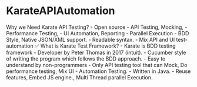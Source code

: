 # KarateAPIAutomation


Why we Need Karate API Testing? - Open source - API Testing, Mocking, - Performance Testing, - UI Automation, Reporting - Parallel Execution - BDD Style, Native JSON/XML support. - Readable syntax. - Mix API and UI test-automation 
✅ What is Karate Test Framework? - Karate is BDD testing framework - Developer by Peter Thomas in 2017 (intuit). - Cucumber style of writing the program which follows the BDD approach. - Easy to understand by non-programmers - Only API testing tool that can Mock, Do performance testing, Mix UI - Automation Testing. - Written in Java. - Reuse features, Embed JS engine., Multi Thread parallel Execution. 

